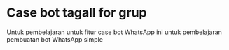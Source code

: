 # Case bot tagall for grup



Untuk pembelajaran untuk fitur case bot WhatsApp ini untuk pembelajaran pembuatan bot WhatsApp simple 


